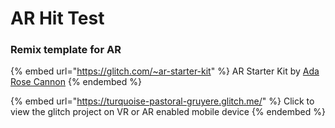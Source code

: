 # AR Hit Test

### Remix template for AR&#x20;

{% embed url="https://glitch.com/~ar-starter-kit" %}
AR Starter Kit by [Ada Rose Cannon](https://glitch.com/@adarosecannon)
{% endembed %}

{% embed url="https://turquoise-pastoral-gruyere.glitch.me/" %}
Click to view the glitch project on VR or AR enabled mobile device
{% endembed %}
